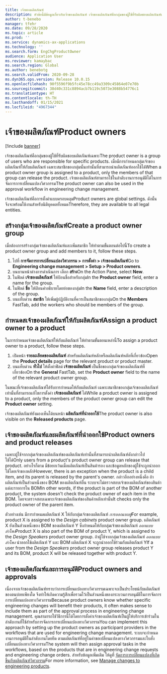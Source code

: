 ```yaml
---
title: เจ้าของผลิตภัณฑ์
description: หัวข้อนี้มีข้อมูลเกี่ยวกับเจ้าของผลิตภัณฑ์ เจ้าของผลิตภัณฑ์คือกลุ่มของผู้ใช้ที่รับผิดชอบผลิตภัณฑ์เฉพาะ เฉพาะสมาชิกของกลุ่มเท่านั้นที่สามารถนำผลิตภัณฑ์ดังกล่าวไปใช้ได้ เจ้าของผลิตภัณฑ์สามารถใช้ในลำดับงานการอนุมัติได้ด้วย
author: t-benebo
manager: tfehr
ms.date: 09/28/2020
ms.topic: article
ms.prod: ''
ms.service: dynamics-ax-applications
ms.technology: ''
ms.search.form: EngChgProductOwner
audience: Application User
ms.reviewer: kamaybac
ms.search.region: Global
ms.author: benebotg
ms.search.validFrom: 2020-09-28
ms.dyn365.ops.version: Release 10.0.15
ms.openlocfilehash: 90f5596f9b5fc45e78cc49a3309c45864e07e70b
ms.sourcegitcommit: 38d40c331c8894acb7b119c5073e3088b54776c1
ms.translationtype: HT
ms.contentlocale: th-TH
ms.lasthandoff: 01/15/2021
ms.locfileid: "4967344"
---
```

# <a name="product-owners"></a><span data-ttu-id="8bc19-106">เจ้าของผลิตภัณฑ์</span><span class="sxs-lookup"><span data-stu-id="8bc19-106">Product owners</span></span>

[!include [banner](../includes/banner.md)]

<span data-ttu-id="8bc19-107">เจ้าของผลิตภัณฑ์คือกลุ่มของผู้ใช้ที่รับผิดชอบผลิตภัณฑ์เฉพาะ</span><span class="sxs-lookup"><span data-stu-id="8bc19-107">The product owner is a group of users who are responsible for specific products.</span></span> <span data-ttu-id="8bc19-108">เมื่อมีการกำหนดกลุ่มเจ้าของผลิตภัณฑ์ให้กับผลิตภัณฑ์ เฉพาะสมาชิกของกลุ่มนั้นเท่านั้นที่สามารถนำผลิตภัณฑ์ออกใช้ได้</span><span class="sxs-lookup"><span data-stu-id="8bc19-108">When a product owner group is assigned to a product, only the members of that group can release the product.</span></span> <span data-ttu-id="8bc19-109">เจ้าของผลิตภัณฑ์สามารถใช้ในลำดับงานการอนุมัติได้ในการจัดการการเปลี่ยนแปลงวิศวกรรม</span><span class="sxs-lookup"><span data-stu-id="8bc19-109">The product owner can also be used in the approval workflow in engineering change management.</span></span>

<span data-ttu-id="8bc19-110">เจ้าของผลิตภัณฑ์คือการตั้งค่าแบบครอบคลุม</span><span class="sxs-lookup"><span data-stu-id="8bc19-110">Product owners are global settings.</span></span> <span data-ttu-id="8bc19-111">ดังนั้น จึงจะพร้อมใช้งานสำหรับนิติบุคคลทั้งหมด</span><span class="sxs-lookup"><span data-stu-id="8bc19-111">Therefore, they are available to all legal entities.</span></span>

## <a name="create-a-product-owner-group"></a><span data-ttu-id="8bc19-112">สร้างกลุ่มเจ้าของผลิตภัณฑ์</span><span class="sxs-lookup"><span data-stu-id="8bc19-112">Create a product owner group</span></span>

<span data-ttu-id="8bc19-113">เมื่อต้องการสร้างกลุ่มเจ้าของผลิตภัณฑ์และเพิ่มสมาชิก ให้ทำตามขั้นตอนต่อไปนี้</span><span class="sxs-lookup"><span data-stu-id="8bc19-113">To create a product owner group and add members to it, follow these steps.</span></span>

1. <span data-ttu-id="8bc19-114">ไปที่ **การจัดการการเปลี่ยนแปลงวิศวกรรม \> การตั้งค่า \> เจ้าของผลิตภัณฑ์**</span><span class="sxs-lookup"><span data-stu-id="8bc19-114">Go to **Engineering change management \> Setup \> Product owners**.</span></span>
2. <span data-ttu-id="8bc19-115">บนบานหน้าต่างการดำเนินการ เลือก **สร้าง**</span><span class="sxs-lookup"><span data-stu-id="8bc19-115">On the Action Pane, select **New**.</span></span>
3. <span data-ttu-id="8bc19-116">ในฟิลด์ **เจ้าของผลิตภัณฑ์** ให้ป้อนชื่อสำหรับกลุ่ม</span><span class="sxs-lookup"><span data-stu-id="8bc19-116">In the **Product owner** field, enter a name for the group.</span></span>
4. <span data-ttu-id="8bc19-117">ในฟิลด์  **ชื่อ** ให้ป้อนคำอธิบายโดยย่อของกลุ่ม</span><span class="sxs-lookup"><span data-stu-id="8bc19-117">In the **Name** field, enter a description of the group.</span></span>
5. <span data-ttu-id="8bc19-118">บนแท็บด่วน **สมาชิก** ให้เพิ่มผู้ปฏิบัติงานที่ควรเป็นสมาชิกของกลุ่ม</span><span class="sxs-lookup"><span data-stu-id="8bc19-118">On the **Members** FastTab, add the workers who should be members of the group.</span></span>

## <a name="assign-a-product-owner-to-a-product"></a><span data-ttu-id="8bc19-119">กำหนดสเจ้าของผลิตภัณฑ์ให้กับผลิตภัณฑ์</span><span class="sxs-lookup"><span data-stu-id="8bc19-119">Assign a product owner to a product</span></span>

<span data-ttu-id="8bc19-120">ในการกำหนดเจ้าของผลิตภัณฑ์ให้กับผลิตภัณฑ์ ให้ทำตามขั้นตอนเหล่านี้</span><span class="sxs-lookup"><span data-stu-id="8bc19-120">To assign a product owner to a product, follow these steps.</span></span>

1. <span data-ttu-id="8bc19-121">เปิดหน้า **รายละเอียดของผลิตภัณฑ์** สำหรับผลิตภัณฑ์หลักหรือผลิตภัณฑ์หลักที่เกี่ยวข้อง</span><span class="sxs-lookup"><span data-stu-id="8bc19-121">Open the **Product details** page for the relevant product or product master.</span></span>
1. <span data-ttu-id="8bc19-122">บนแท็บด่วน **ทั่วไป** ให้ตั้งค่าฟิลด์ **เจ้าของผลิตภัณฑ์** เป็นชื่อของกลุ่มเจ้าของผลิตภัณฑ์ที่เกี่ยวข้อง</span><span class="sxs-lookup"><span data-stu-id="8bc19-122">On the **General** FastTab, set the **Product owner** field to the name of the relevant product owner group.</span></span>

<span data-ttu-id="8bc19-123">ในขณะที่เจ้าของผลิตภัณฑ์ได้รับการกำหนดให้กับผลิตภัณฑ์ เฉพาะสมาชิกของกลุ่มเจ้าของผลิตภัณฑ์เท่านั้นที่สามารถแก้ไขการตั้งค่า **เจ้าของผลิตภัณฑ์** ได้</span><span class="sxs-lookup"><span data-stu-id="8bc19-123">While a product owner is assigned to a product, only the members of the product owner group can edit the **Product owner** setting.</span></span>

<span data-ttu-id="8bc19-124">เจ้าของผลิตภัณฑ์ยังมองเห็นได้บนหน้า **ผลิตภัณฑ์ที่นำออกใช้**</span><span class="sxs-lookup"><span data-stu-id="8bc19-124">The product owner is also visible on the **Released products** page.</span></span>

## <a name="product-owners-and-product-releases"></a><span data-ttu-id="8bc19-125">เจ้าของผลิตภัณฑ์และผลิตภัณฑ์ที่นำออกใช้</span><span class="sxs-lookup"><span data-stu-id="8bc19-125">Product owners and product releases</span></span>

<span data-ttu-id="8bc19-126">เฉพาะผู้ใช้จากกลุ่มเจ้าของผลิตภัณฑ์ของผลิตภัณฑ์เท่านั้นที่สามารถนำผลิตภัณฑ์ดังกล่าวไปใช้ได้</span><span class="sxs-lookup"><span data-stu-id="8bc19-126">Only users from a product's product owner group can release that product.</span></span> <span data-ttu-id="8bc19-127">อย่างไรก็ตาม มีข้อยกเว้นเมื่อผลิตภัณฑ์เป็นสินค้ารอง และข้อมูลหลักของผู้ใช้จะถูกนำออกใช้โดยเจ้าของหลัก</span><span class="sxs-lookup"><span data-stu-id="8bc19-127">However, there is an exception when the product is a child item, and its parent is released by the parent's owner.</span></span> <span data-ttu-id="8bc19-128">กล่าวอีกอย่างหนึ่งคือ ถ้าผลิตภัณฑ์เป็นส่วนหนึ่งของ BOM ของผลิตภัณฑ์อื่น ระบบจะไม่ตรวจสอบเจ้าของผลิตภัณฑ์ของสินค้าแต่ละรายการใน BOM</span><span class="sxs-lookup"><span data-stu-id="8bc19-128">In other words, if the product is part of the BOM of another product, the system doesn't check the product owner of each item in the BOM.</span></span> <span data-ttu-id="8bc19-129">โดยจะตรวจสอบเฉพาะเจ้าของผลิตภัณฑ์ของสินค้าหลักเท่านั้น</span><span class="sxs-lookup"><span data-stu-id="8bc19-129">It checks only the product owner of the parent item.</span></span>

<span data-ttu-id="8bc19-130">ตัวอย่างเช่น มีการกำหนดผลิตภัณฑ์ X ให้กับกลุ่มเจ้าของผลิตภัณฑ์ *การออกแบบตู้*</span><span class="sxs-lookup"><span data-stu-id="8bc19-130">For example, product X is assigned to the *Design cabinets* product owner group.</span></span> <span data-ttu-id="8bc19-131">ผลิตภัณฑ์ X ยังเป็นส่วนหนึ่งของ BOM ของผลิตภัณฑ์ Y ซึ่งกำหนดให้กับกลุ่มเจ้าของผลิตภัณฑ์ *ออกแบบลำโพง*</span><span class="sxs-lookup"><span data-stu-id="8bc19-131">Product X is also part of the BOM of product Y, which is assigned to the *Design Speakers* product owner group.</span></span> <span data-ttu-id="8bc19-132">ถ้าผู้ใช้จากกลุ่มเจ้าของผลิตภัณฑ์ *ออกแบบลำโพง* นำออกใช้ผลิตภัณฑ์ Y และ BOM ผลิตภัณฑ์ X จะถูกนำออกใช้ร่วมกับผลิตภัณฑ์ Y</span><span class="sxs-lookup"><span data-stu-id="8bc19-132">If a user from the *Design Speakers* product owner group releases product Y and its BOM, product X will be released together with product Y.</span></span>

## <a name="product-owners-and-approvals"></a><span data-ttu-id="8bc19-133">เจ้าของผลิตภัณฑ์และการอนุมัติ</span><span class="sxs-lookup"><span data-stu-id="8bc19-133">Product owners and approvals</span></span>

<span data-ttu-id="8bc19-134">เนื่องจากเจ้าของผลิตภัณฑ์ทราบว่าการเปลี่ยนแปลงทางวิศวกรรมเฉพาะจะเป็นประโยชน์กับผลิตภัณฑ์ของตนบ่อยเพียงใด จึงทำให้เกิดความรู้สึกเพื่อรวมไว้เป็นส่วนหนึ่งของกระบวนการอนุมัติในการจัดการการเปลี่ยนแปลงทางวิศวกรรม</span><span class="sxs-lookup"><span data-stu-id="8bc19-134">Because product owners know whether specific engineering changes will benefit their products, it often makes sense to include them as part of the approval process in engineering change management.</span></span> <span data-ttu-id="8bc19-135">คุณสามารถใช้วิธีการนี้ได้โดยการตั้งค่าเจ้าของผลิตภัณฑ์เป็นผู้ให้บริการเข้าร่วมในลำดับงานที่ใช้สำหรับการจัดการการเปลี่ยนแปลงทางวิศวกรรม</span><span class="sxs-lookup"><span data-stu-id="8bc19-135">You can implement this approach by setting up the product owners as participant providers in the workflows that are used for engineering change management.</span></span> <span data-ttu-id="8bc19-136">ระบบจะกำหนดงานการอนุมัติในลำดับงานโดยยึด ตามผลิตภัณฑ์ที่อยู่ในคำขอเปลี่ยนแปลงทางวิศวกรรมและใบสั่งเปลี่ยนแปลงทางวิศวกรรม</span><span class="sxs-lookup"><span data-stu-id="8bc19-136">The system will then assign approval tasks in the workflows, based on the products that are in engineering change requests and engineering change orders.</span></span> <span data-ttu-id="8bc19-137">สำหรับข้อมูลเพิ่มเติม ให้ดูที่ [จัดการการเปลี่ยนแปลงที่เกิดขึ้นกับผลิตภัณฑ์วิศวกรรม](engineering-change-management.md)</span><span class="sxs-lookup"><span data-stu-id="8bc19-137">For more information, see [Manage changes to engineering products](engineering-change-management.md).</span></span>
